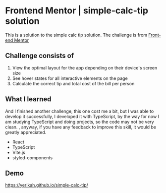 # Frontend Mentor | simple-calc-tip solution

This is a solution to the simple calc tip solution. The challenge is from [Front-end Mentor](https://www.frontendmentor.io/challenges/tip-calculator-app-ugJNGbJUX/hub/tip-calculator-app-pYjUN5jinc)


## Challenge consists of


1. View the optimal layout for the app depending on their device's screen size
1. See hover states for all interactive elements on the page
1. Calculate the correct tip and total cost of the bill per person


## What I learned

And I finished another challenge, this one cost me a bit, but I was able to develop it successfully, I developed it with TypeScript, by the way for now I am studying TypeScript and doing projects, so the code may not be very clean. , anyway, if you have any feedback to improve this skill, it would be greatly appreciated.

- React
- TypeScript
- Vite.js
- styled-components

## Demo
https://yerikah.github.io/simple-calc-tip/
